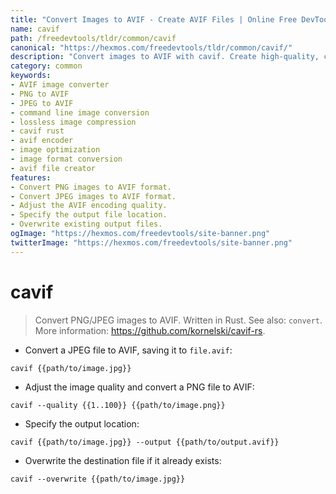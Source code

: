 ```yaml
---
title: "Convert Images to AVIF - Create AVIF Files | Online Free DevTools by Hexmos"
name: cavif
path: /freedevtools/tldr/common/cavif
canonical: "https://hexmos.com/freedevtools/tldr/common/cavif/"
description: "Convert images to AVIF with cavif. Create high-quality, compressed AVIF files from PNG and JPEG images using this command-line tool. Free online tool, no registration required."
category: common
keywords:
- AVIF image converter
- PNG to AVIF
- JPEG to AVIF
- command line image conversion
- lossless image compression
- cavif rust
- avif encoder
- image optimization
- image format conversion
- avif file creator
features:
- Convert PNG images to AVIF format.
- Convert JPEG images to AVIF format.
- Adjust the AVIF encoding quality.
- Specify the output file location.
- Overwrite existing output files.
ogImage: "https://hexmos.com/freedevtools/site-banner.png"
twitterImage: "https://hexmos.com/freedevtools/site-banner.png"
---
```


# cavif

> Convert PNG/JPEG images to AVIF. Written in Rust.
> See also: `convert`.
> More information: <https://github.com/kornelski/cavif-rs>.

- Convert a JPEG file to AVIF, saving it to `file.avif`:

`cavif {{path/to/image.jpg}}`

- Adjust the image quality and convert a PNG file to AVIF:

`cavif --quality {{1..100}} {{path/to/image.png}}`

- Specify the output location:

`cavif {{path/to/image.jpg}} --output {{path/to/output.avif}}`

- Overwrite the destination file if it already exists:

`cavif --overwrite {{path/to/image.jpg}}`
